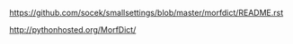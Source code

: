https://github.com/socek/smallsettings/blob/master/morfdict/README.rst

http://pythonhosted.org/MorfDict/
